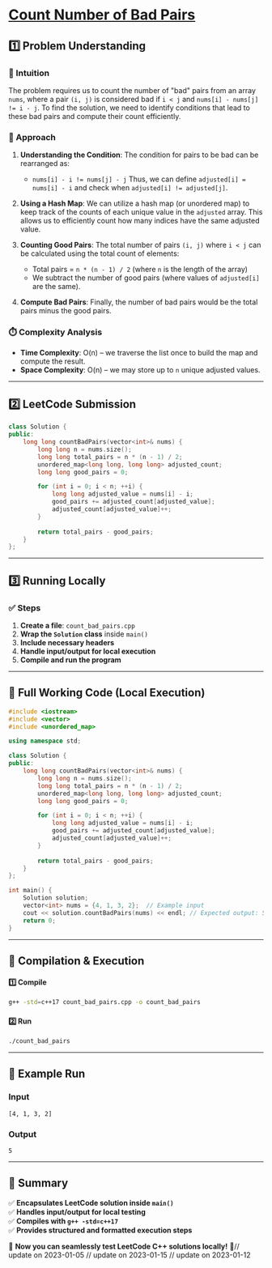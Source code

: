 # **[Count Number of Bad Pairs](https://leetcode.com/problems/count-number-of-bad-pairs/description/)**  

## **1️⃣ Problem Understanding**  
### **📌 Intuition**  
The problem requires us to count the number of "bad" pairs from an array `nums`, where a pair `(i, j)` is considered bad if `i < j` and `nums[i] - nums[j] != i - j`. To find the solution, we need to identify conditions that lead to these bad pairs and compute their count efficiently.

### **🚀 Approach**  
1. **Understanding the Condition**: The condition for pairs to be bad can be rearranged as:
   - `nums[i] - i != nums[j] - j`
   Thus, we can define `adjusted[i] = nums[i] - i` and check when `adjusted[i] != adjusted[j]`.

2. **Using a Hash Map**: We can utilize a hash map (or unordered map) to keep track of the counts of each unique value in the `adjusted` array. This allows us to efficiently count how many indices have the same adjusted value.

3. **Counting Good Pairs**: The total number of pairs `(i, j)` where `i < j` can be calculated using the total count of elements:
   - Total pairs = `n * (n - 1) / 2` (where `n` is the length of the array)
   - We subtract the number of good pairs (where values of `adjusted[i]` are the same).

4. **Compute Bad Pairs**: Finally, the number of bad pairs would be the total pairs minus the good pairs.

### **⏱️ Complexity Analysis**  
- **Time Complexity**: O(n) – we traverse the list once to build the map and compute the result.  
- **Space Complexity**: O(n) – we may store up to `n` unique adjusted values.

---  

## **2️⃣ LeetCode Submission**  
```cpp
class Solution {
public:
    long long countBadPairs(vector<int>& nums) {
        long long n = nums.size();
        long long total_pairs = n * (n - 1) / 2;
        unordered_map<long long, long long> adjusted_count;
        long long good_pairs = 0;

        for (int i = 0; i < n; ++i) {
            long long adjusted_value = nums[i] - i;
            good_pairs += adjusted_count[adjusted_value];
            adjusted_count[adjusted_value]++;
        }
        
        return total_pairs - good_pairs;
    }
};
```  

---  

## **3️⃣ Running Locally**  
### **✅ Steps**  
1. **Create a file**: `count_bad_pairs.cpp`  
2. **Wrap the `Solution` class** inside `main()`  
3. **Include necessary headers**  
4. **Handle input/output for local execution**  
5. **Compile and run the program**  

---  

## **📝 Full Working Code (Local Execution)**  
```cpp
#include <iostream>
#include <vector>
#include <unordered_map>

using namespace std;

class Solution {
public:
    long long countBadPairs(vector<int>& nums) {
        long long n = nums.size();
        long long total_pairs = n * (n - 1) / 2;
        unordered_map<long long, long long> adjusted_count;
        long long good_pairs = 0;

        for (int i = 0; i < n; ++i) {
            long long adjusted_value = nums[i] - i;
            good_pairs += adjusted_count[adjusted_value];
            adjusted_count[adjusted_value]++;
        }
        
        return total_pairs - good_pairs;
    }
};

int main() {
    Solution solution;
    vector<int> nums = {4, 1, 3, 2};  // Example input
    cout << solution.countBadPairs(nums) << endl; // Expected output: 5
    return 0;
}
```  

---  

## **🔧 Compilation & Execution**  
#### **1️⃣ Compile**  
```bash
g++ -std=c++17 count_bad_pairs.cpp -o count_bad_pairs
```  

#### **2️⃣ Run**  
```bash
./count_bad_pairs
```  

---  

## **🎯 Example Run**  
### **Input**  
```
[4, 1, 3, 2]
```  
### **Output**  
```
5
```  

---  

## **📌 Summary**  
✅ **Encapsulates LeetCode solution inside `main()`**  
✅ **Handles input/output for local testing**  
✅ **Compiles with `g++ -std=c++17`**  
✅ **Provides structured and formatted execution steps**  

🚀 **Now you can seamlessly test LeetCode C++ solutions locally!** 🚀// update on 2023-01-05
// update on 2023-01-15
// update on 2023-01-12
